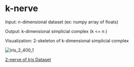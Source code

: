 # k-nerve
Input: n-dimensional dataset (ex: numpy array of floats)

Output: k-dimensional simplicial complex (k <= n )

Visualization: 2-skeleton of k-dimensional simplicial complex 

![iris_2_400_1](romiebanerjee.github.io/EXAMPLES/iris_2_400_1.png)

[2-nerve of Iris Dataset](romiebanerjee.github.io/EXAMPLES/iris_2_400_1.png)



